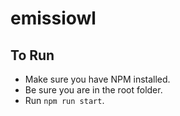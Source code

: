 # emissiowl

## To Run

- Make sure you have NPM installed.
- Be sure you are in the root folder.
- Run ```npm run start```.
